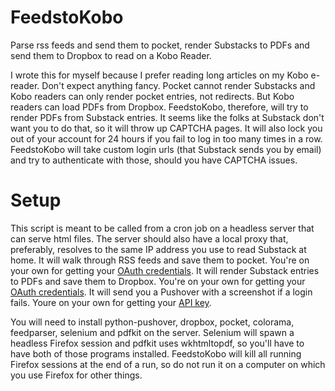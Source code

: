 # FeedstoKobo
Parse rss feeds and send them to pocket, render Substacks to PDFs and send them to Dropbox to read on a Kobo Reader.

I wrote this for myself because I prefer reading long articles on my Kobo e-reader.
Don't expect anything fancy.
Pocket cannot render Substacks and Kobo readers can only render pocket entries, not redirects.
But Kobo readers can load PDFs from Dropbox.
FeedstoKobo, therefore, will try to render PDFs from Substack entries.
It seems like the folks at Substack don't want you to do that, so it will throw up CAPTCHA pages.
It will also lock you out of your account for 24 hours if you fail to log in too many times in a row.
FeedstoKobo will take custom login urls (that Substack sends you by email) and try to authenticate with those, should you have CAPTCHA issues.

# Setup
This script is meant to be called from a cron job on a headless server that can serve html files.
The server should also have a local proxy that, preferably, resolves to the same IP address you use to read Substack at home.
It will walk through RSS feeds and save them to pocket. You're on your own for getting your [OAuth credentials](https://getpocket.com/developer/apps/new).
It will render Substack entries to PDFs and save them to Dropbox. You're on your own for getting your [OAuth credentials](https://www.dropbox.com/developers/reference/getting-started#app%20console).
It will send you a Pushover with a screenshot if a login fails. Youre on your own for getting your [API key](https://pushover.net/api).

You will need to install python-pushover, dropbox, pocket, colorama, feedparser, selenium and pdfkit on the server.
Selenium will spawn a headless Firefox session and pdfkit uses wkhtmltopdf, so you'll have to have both of those programs installed.
FeedstoKobo will kill all running Firefox sessions at the end of a run, so do not run it on a computer on which you use Firefox for other things.
